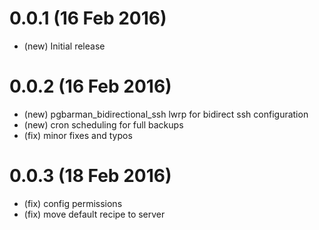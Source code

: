 # 0.0.1 (16 Feb 2016)
* (new) Initial release

# 0.0.2 (16 Feb 2016)
* (new) pgbarman_bidirectional_ssh lwrp for bidirect ssh configuration
* (new) cron scheduling for full backups
* (fix) minor fixes and typos

# 0.0.3 (18 Feb 2016)
* (fix) config permissions
* (fix) move default recipe to server